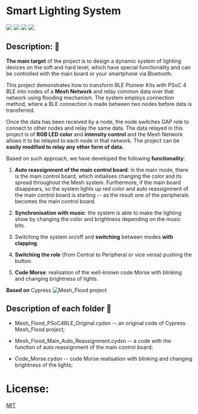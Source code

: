 # Smart Lighting System

![](https://img.shields.io/badge/-status:wip-5319e7.svg)
![](https://img.shields.io/github/license/damoklov/nasa.svg)
![](https://img.shields.io/github/languages/code-size/denysgerasymuk799/Smart_lighting_system.svg)
![](https://img.shields.io/github/last-commit/denysgerasymuk799/Smart_lighting_system.svg)
    
## Description: :sparkler:

**The main target** of the project is to design a dynamic system of lighting devices on the soft and hard level,
which have special functionality and can be controlled with the main board or your smartphone via Bluetooth.

This  project  demonstrates how  to  transform  BLE  Pioneer  Kits  with  PSoC  4  BLE  into  nodes  of  a  **Mesh  Network** 
and  relay common  data  over  that  network  using  flooding mechanism.  The system  employs  connection  method,
where  a  BLE connection  is  made  between  two  nodes  before  data  is  transferred.
    
Once  the  data  has  been  received  by  a  node,  the  node switches GAP role to connect to other nodes and relay the same data.
The data relayed in this project is of **RGB LED color** and  **intensity  control**  and  the  Mesh  Network  allows  it
to  be  relayed  to  each  node  in  that  network. The  project  can  be  **easily modified to relay any other form of data.**

 
Based on such approach, we have developed the following **functionality**:

1. **Auto reassignment of the main control board**: in the main mode, there is the main control board, which initialises changing the color
and its spread throughout the Mesh system. Furthermore, if the main board disappears, so the system lights up red color
and auto reassignment of the main control board is starting -- as the result one of the peripherals becomes the main control board.

2. **Synchronisation with music**: the system is able to make the lighting show by changing the color and brightness
depending on the music bits.
 
3. Switching the system on/off and **switching** between modes **with clapping**.

4. **Switching the role** (from Central to Peripheral or vice versa) pushing the button.

5. **Code Morse**: realisation of the well-known code Morse with blinking and changing brightness of lights.    


**Based on** Cypress ![Mesh_Flood project](https://github.com/Cypresssemiconductorco/PSoC-4-BLE/tree/master/100_Projects_in_100_Days/Day049_BLE_Mesh_Flood)


## Description of each folder :pushpin:

- Mesh_Flood_PSoC4BLE_Original.cydsn -- an original code of Cypress Mesh_Flood project;

- Mesh_Flood_Main_Auto_Reassignment.cydsn -- a code with the function of auto reassignment of the main control board;

- Code_Morse.cydsn -- code Morse realisation with blinking and changing brightness of the lights;

# License:
[MIT](https://choosealicense.com/licenses/mit/)
